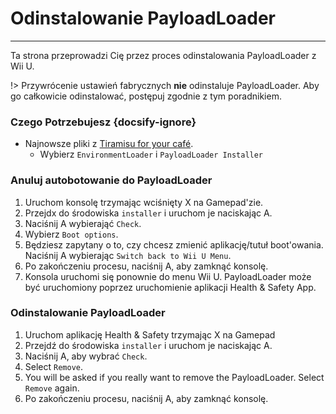 # Odinstalowanie PayloadLoader
---
Ta strona przeprowadzi Cię przez proces odinstalowania PayloadLoader z Wii U.

!> Przywrócenie ustawień fabrycznych **nie** odinstaluje PayloadLoader. Aby go całkowicie odinstalować, postępuj zgodnie z tym poradnikiem.

### Czego Potrzebujesz {docsify-ignore}

- Najnowsze pliki z [Tiramisu for your café](https://tiramisu.foryour.cafe).
    - Wybierz `EnvironmentLoader` i `PayloadLoader Installer`

### Anuluj autobotowanie do PayloadLoader

1. Uruchom konsolę trzymając wciśnięty X na Gamepad'zie.
1. Przejdx do środowiska `installer` i uruchom je naciskając A.
1. Naciśnij A wybierająć `Check`.
1. Wybierz `Boot options`.
1. Będziesz zapytany o to, czy chcesz zmienić aplikację/tutuł boot'owania. Naciśnij A wybierając `Switch back to Wii U Menu`.
1. Po zakończeniu procesu, naciśnij A, aby zamknąć konsolę.
1. Konsola uruchomi się ponownie do menu Wii U. PayloadLoader może być uruchomiony poprzez uruchomienie aplikacji Health & Safety App.

### Odinstalowanie PayloadLoader

1. Uruchom aplikację Health & Safety trzymając X na Gamepad
1. Przejdź do środowiska `installer` i uruchom je naciskając A.
1. Naciśnij A, aby wybrać `Check`.
1. Select `Remove`.
1. You will be asked if you really want to remove the PayloadLoader. Select `Remove` again.
1. Po zakończeniu procesu, naciśnij A, aby zamknąć konsolę.

